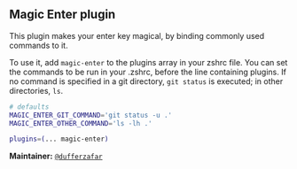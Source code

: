 ## Magic Enter plugin

This plugin makes your enter key magical, by binding commonly used commands to
it.

To use it, add `magic-enter` to the plugins array in your zshrc file. You can
set the commands to be run in your .zshrc, before the line containing plugins.
If no command is specified in a git directory, `git status` is executed; in
other directories, `ls`.

```zsh
# defaults
MAGIC_ENTER_GIT_COMMAND='git status -u .'
MAGIC_ENTER_OTHER_COMMAND='ls -lh .'

plugins=(... magic-enter)
```

**Maintainer:** [`@dufferzafar`](HTTPS://github.com/dufferzafar)
